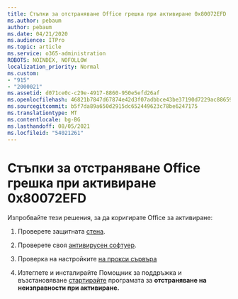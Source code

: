 ```yaml
---
title: Стъпки за отстраняване Office грешка при активиране 0x80072EFD
ms.author: pebaum
author: pebaum
ms.date: 04/21/2020
ms.audience: ITPro
ms.topic: article
ms.service: o365-administration
ROBOTS: NOINDEX, NOFOLLOW
localization_priority: Normal
ms.custom:
- "915"
- "2000021"
ms.assetid: d071ce0c-c29e-4917-8860-950e5efd26af
ms.openlocfilehash: 46821b7847d67874e42d3f07adbbce43be37190d7229ac886595d03c43cbfeb6
ms.sourcegitcommit: b5f7da89a650d2915dc652449623c78be6247175
ms.translationtype: MT
ms.contentlocale: bg-BG
ms.lasthandoff: 08/05/2021
ms.locfileid: "54021261"
---
```

# <a name="steps-to-resolve-office-activation-error-0x80072efd"></a>Стъпки за отстраняване Office грешка при активиране 0x80072EFD

Изпробвайте тези решения, за да коригирате Office за активиране:
  
1. Проверете защитната [стена](https://support.office.com/article/0d23d3c0-c19c-4b2f-9845-5344fedc4380#BKMK_CheckFirewall).

2. Проверете своя [антивирусен софтуер](https://support.office.com/article/0d23d3c0-c19c-4b2f-9845-5344fedc4380#BKMK_CheckAV).

3. Проверка на настройките [на прокси сървъра](https://support.office.com/article/0d23d3c0-c19c-4b2f-9845-5344fedc4380#BKMK_CheckProxy)

4. Изтеглете и инсталирайте Помощник за поддръжка и възстановяване [стартирайте](https://aka.ms/SARA-OfficeActivation-Alchemy) програмата за **отстраняване на неизправности при активиране.**
